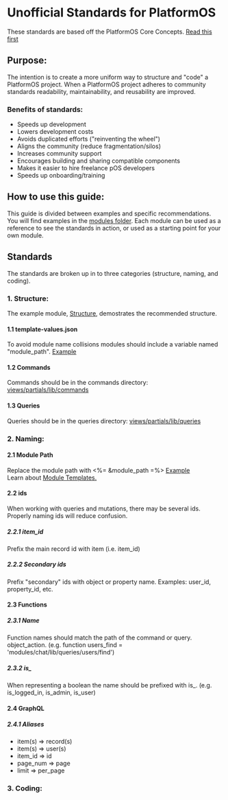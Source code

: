 # Unofficial Standards for PlatformOS

These standards are based off the PlatformOS Core Concepts. [Read this first](https://documentation.platformos.com/developer-guide/pos-marketplace-template/core-concepts#general-rules)

## Purpose:
The intention is to create a more uniform way to structure and "code" a PlatformOS project. When a PlatformOS project adheres to community standards readability, maintainability, and reusability are improved.

### Benefits of standards:

- Speeds up development
- Lowers development costs
- Avoids duplicated efforts ("reinventing the wheel")
- Aligns the community (reduce fragmentation/silos)
- Increases community support
- Encourages building and sharing compatible components
- Makes it easier to hire freelance pOS developers
- Speeds up onboarding/training

## How to use this guide:
This guide is divided between examples and specific recommendations. You will find examples in the [modules folder](https://github.com/ScottBReynolds/pos-standards/tree/structure/modules). Each module can be used as a reference to see the standards in action, or used as a starting point for your own module.

## Standards
The standards are broken up in to three categories (structure, naming, and coding).

### 1. Structure: 
The example module, [Structure](https://github.com/ScottBReynolds/pos-standards/tree/structure/modules/structure), demostrates the recommended structure.

#### 1.1 template-values.json
To avoid module name collisions modules should include a variable named "module_path". [Example](https://github.com/ScottBReynolds/pos-standards/blob/structure/modules/structure/private/template-values.json)

#### 1.2 Commands
Commands should be in the commands directory: [views/partials/lib/commands](https://github.com/ScottBReynolds/pos-standards/tree/structure/modules/structure/private/views/partials/lib/commands)

#### 1.3 Queries
Queries should be in the queries directory: [views/partials/lib/queries](https://github.com/ScottBReynolds/pos-standards/tree/structure/modules/structure/private/views/partials/lib/queries)


### 2. Naming:
#### 2.1 Module Path
Replace the module path with <%= &module_path =%> 
[Example](https://github.com/ScottBReynolds/pos-standards/tree/structure/modules/mate/private/graphql/automations/create.graphql)  
Learn about [Module Templates.](https://documentation.platformos.com/developer-guide/modules/templates#content)
#### 2.2 ids
When working with queries and mutations, there may be several ids. Properly naming ids will reduce confusion.
##### 2.2.1 item_id
Prefix the main record id with item (i.e. item_id)
##### 2.2.2 Secondary ids
Prefix "secondary" ids with object or property name. Examples: user_id, property_id, etc.
#### 2.3 Functions
##### 2.3.1 Name
Function names should match the path of the command or query. object_action. (e.g. function users_find = 'modules/chat/lib/queries/users/find')
##### 2.3.2 is_
When representing a boolean the name should be prefixed with is_. (e.g. is_logged_in, is_admin, is_user)
#### 2.4 GraphQL
##### 2.4.1 Aliases
 - item(s) => record(s)
 - item(s) => user(s)
 - item_id => id
 - page_num => page
 - limit => per_page

### 3. Coding:
